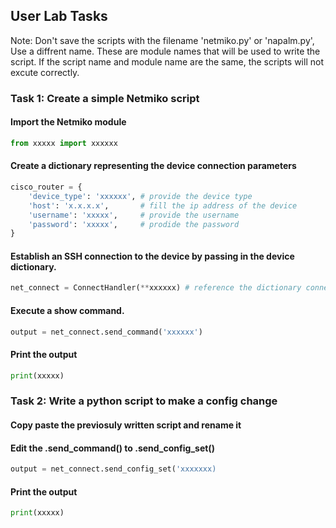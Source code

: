 ## User Lab Tasks

Note: Don't save the scripts with the filename 'netmiko.py' or 'napalm.py', Use a diffrent name. These are module names that will be used to write the script. If the script name and module name are the same, the scripts will not excute correctly.

### Task 1: Create a simple Netmiko script

#### Import the Netmiko module

```py
from xxxxx import xxxxxx
```

#### Create a dictionary representing the device connection parameters

```py
cisco_router = {
    'device_type': 'xxxxxx', # provide the device type
    'host': 'x.x.x.x',       # fill the ip address of the device
    'username': 'xxxxx',     # provide the username
    'password': 'xxxxx',     # prodide the password
}
```

#### Establish an SSH connection to the device by passing in the device dictionary.

```py
net_connect = ConnectHandler(**xxxxxx) # reference the dictionary connected above
```

#### Execute a show command.

```py
output = net_connect.send_command('xxxxxx')
```
#### Print the output
```py
print(xxxxx)
```

### Task 2: Write a python script to make a config change

#### Copy paste the previosuly written script and rename it

#### Edit the .send_command() to .send_config_set()

```py
output = net_connect.send_config_set('xxxxxxx)
```
#### Print the output
```py
print(xxxxx)
```
